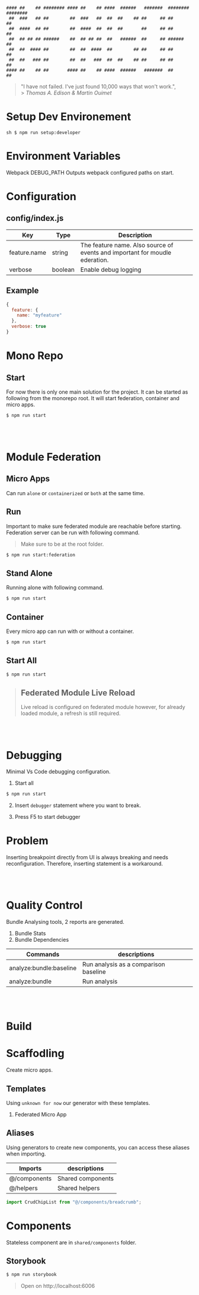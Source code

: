 ```
#### ##    ## ######## #### ##    ## ####  ######   #######  ######## ########
 ##  ###   ## ##        ##  ###   ##  ##  ##    ## ##     ## ##          ##
 ##  ####  ## ##        ##  ####  ##  ##  ##       ##     ## ##          ##
 ##  ## ## ## ######    ##  ## ## ##  ##   ######  ##     ## ######      ##
 ##  ##  #### ##        ##  ##  ####  ##        ## ##     ## ##          ##
 ##  ##   ### ##        ##  ##   ###  ##  ##    ## ##     ## ##          ##
#### ##    ## ##       #### ##    ## ####  ######   #######  ##          ##
```

> "I have not failed. I've just found 10,000 ways that won't work.", <br/> > <i>Thomas A. Edison & Martin Ouimet</i>


# Setup Dev Environement

`sh
$ npm run setup:developer
`

# Environment Variables

Webpack
DEBUG_PATH Outputs webpack configured paths on start.

# Configuration

## config/index.js

| Key          | Type    | Description                                                                 |
| ------------ | ------- | --------------------------------------------------------------------------- |
| feature.name | string  | The feature name. Also source of events and important for moudle ederation. |
| verbose      | boolean | Enable debug logging                                                        |

## Example

```js
{
  feature: {
    name: "myfeature"
  },
  verbose: true
}
```

# Mono Repo

## Start

For now there is only one main solution for the project. It can be started as following from the monorepo root. It will start federation, container and micro apps.

```sh
$ npm run start
```

<br />
<br />

# Module Federation

## Micro Apps

Can run `alone` or `containerized` or `both` at the same time.

## Run

Important to make sure federated module are reachable before starting. Federation server can be run with following command.

> Make sure to be at the root folder.

```sh
$ npm run start:federation
```

## Stand Alone

Running alone with following command.

```sh
$ npm run start
```

## Container

Every micro app can run with or without a container.

```sh
$ npm run start
```

## Start All

```sh
$ npm run start
```

> ## Federated Module Live Reload
>
> Live reload is configured on federated module however, for already loaded module, a refresh is still required.

<br />
<br />

# Debugging

Minimal Vs Code debugging configuration.

1. Start all

```sh
$ npm run start
```

2. Insert `debugger` statement where you want to break.

3. Press F5 to start debugger

# Problem

Inserting breakpoint directly from UI is always breaking and needs reconfiguration. Therefore, inserting statement is a workaround.

<br />
<br />

# Quality Control

Bundle Analysing tools, 2 reports are generated.

1. Bundle Stats
2. Bundle Dependencies

| Commands                | descriptions                          |
| ----------------------- | ------------------------------------- |
| analyze:bundle:baseline | Run analysis as a comparison baseline |
| analyze:bundle          | Run analysis                          |

<br />
<br />

# Build



# Scaffodling
Create micro apps.

## Templates
Using `unknown for now` our generator with these templates.

1. Federated Micro App

## Aliases 
Using generators to create new components, you can access these aliases when importing.

| Imports      | descriptions      |
| ------------ | ----------------- |
| @/components | Shared components |
| @/helpers    | Shared helpers    |

```js
import CrudChipList from "@/components/breadcrumb";
```
# Components

Stateless component are in `shared/components` folder.

## Storybook

```sh
$ npm run storybook
```

> Open on http://localhost:6006
